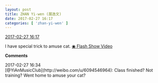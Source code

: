 ```yaml
---
layout: post
title: ZHAN Yi-wen (展逸文)
date: 2017-02-27 16:17
categories: [ 'zhan-yi-wen' ]
---
```


<div class="weibo-info">
  <a href="http://weibo.com/6108090526/ExtWDojTh">2017-02-27 16:17</a>
</div>

I have special trick to amuse cat. [◉ Flash Show Video](http://weibo.com/tv/v/ExtWDojTh)

<!-- more -->

**Comments**

<div class="weibo-info">2017-02-27 16:34</div>
[@YiAnMusicClub](http://weibo.com/u/6094546964): Class finished? Not training? Went home to amuse your cat?
